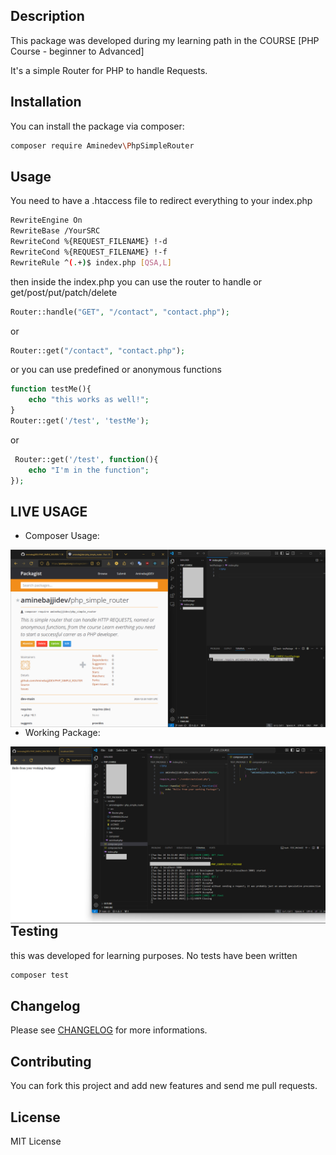 ## Description
This package was developed during my learning path in the COURSE
[PHP Course - beginner to Advanced]

It's a simple Router for PHP to handle Requests.

## Installation
You can install the package via composer:

```bash
composer require Aminedev\PhpSimpleRouter
```

## Usage

You need to have a .htaccess file to redirect everything to your index.php

```bash
RewriteEngine On
RewriteBase /YourSRC
RewriteCond %{REQUEST_FILENAME} !-d
RewriteCond %{REQUEST_FILENAME} !-f
RewriteRule ^(.+)$ index.php [QSA,L]

```
then inside the index.php you can use the router to handle or get/post/put/patch/delete

```php
Router::handle("GET", "/contact", "contact.php");
```

or 

```php
Router::get("/contact", "contact.php");
```

or you can use predefined or anonymous functions

```php
function testMe(){
    echo "this works as well!";
}
Router::get('/test', 'testMe'); 
```

or

```php
 Router::get('/test', function(){
    echo "I'm in the function";
});
```
## LIVE USAGE
- Composer Usage:
<img src = "https://github.com/AminebajjiDEV/PHP_SIMPLE_ROUTER/blob/main/Composer%20commande.png" style = "float: left"/>

- Working Package:
<img src = "https://github.com/AminebajjiDEV/PHP_SIMPLE_ROUTER/blob/main/Working%20Package.png" style = "float: left"/>


## Testing

this was developed for learning purposes. No tests have been written
```bash
composer test
```

## Changelog

Please see [CHANGELOG](./CHANGELOG.md) for more informations.

## Contributing

You can fork this project and add new features and send me pull requests.

## License

MIT License
